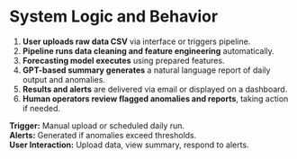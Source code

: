 # System Logic and Behavior

1. **User uploads raw data CSV** via interface or triggers pipeline.  
2. **Pipeline runs data cleaning and feature engineering** automatically.  
3. **Forecasting model executes** using prepared features.  
4. **GPT-based summary generates** a natural language report of daily output and anomalies.  
5. **Results and alerts** are delivered via email or displayed on a dashboard.  
6. **Human operators review flagged anomalies and reports**, taking action if needed.

**Trigger:** Manual upload or scheduled daily run.  
**Alerts:** Generated if anomalies exceed thresholds.  
**User Interaction:** Upload data, view summary, respond to alerts.
